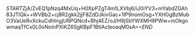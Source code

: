 $START$ZjA/ZvEQ1pNzq4MxUq+H0XpPZgT4m1LXVbj6/iJ0iYV3+mYabdZGAh83JTlQk++WVBb2+cj8R2gkk2jjF8ZdDJkivGac+1IP9nomOsg+YXHGgBzMubO3VaUeRvXckuCdhIngjURPQNcd+Bhj4EZ/oJ/H9jSbYWXMH9PWw+mOkgowmaqTfCx0L0oNoinPXiKZ6SgKBpF1BtIAcIeoaqM0sA==$END$